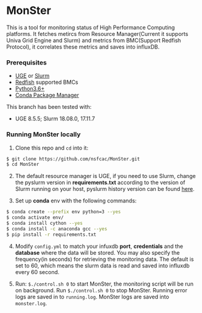 # MonSter
This is a tool for monitoring status of High Performance Computing platforms. It fetches metircs from Resource Manager(Current it supports Univa Grid Engine and Slurm) and metrics from BMC(Support Redfish Protocol), it correlates these metrics and saves into influxDB.

### Prerequisites
* [UGE](https:www.univa.com/) or [Slurm](https://www.schedmd.com/)
* [Redfish](https://www.dmtf.org/standards/redfish) supported BMCs
* [Python3.6+](https://www.python.org/)
* [Conda Package Manager](https://docs.conda.io/en/latest/)

This branch has been tested with:
* UGE 8.5.5; Slurm 18.08.0, 17.11.7

### Running MonSter locally
1. Clone this repo and `cd` into it:

``` bash
$ git clone https://github.com/nsfcac/MonSter.git
$ cd MonSter
```
2. The default resource manager is UGE, if you need to use Slurm, change the pyslurm version in __requirements.txt__ according to the version of Slurm running on your host, pyslurm history version can be found [here](https://pypi.org/project/pyslurm/#history). 

3. Set up __conda__ env with the following commands:

```bash
$ conda create --prefix env python=3 --yes
$ conda activate env/
$ conda install cython --yes
$ conda install -c anaconda gcc --yes
$ pip install -r requirements.txt
```

4. Modify `config.yml` to match your infuxdb __port__, __credentials__ and the __database__ where the data will be stored. You may also specify the frequency(in seconds) for retrieving the monitoring data. The default is set to 60, which means the slurm data is read and saved into influxdb every 60 second. 

5. Run: `$./control.sh 0` to start MonSter, the monitoring script will be run on background. Run `$./control.sh 0` to stop MonSter. Running error logs are saved in to `running.log`. MonSter logs are saved into `monster.log`.